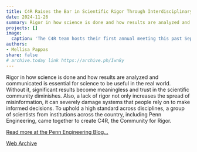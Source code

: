```yaml
---
title: C4R Raises the Bar in Scientific Rigor Through Interdisciplinary Collaboration
date: 2024-11-26
summary: Rigor in how science is done and how results are analyzed and communicated is essential for science to be useful in the real world.
projects: []
image:
  caption: 'The C4R team hosts their first annual meeting this past September (credit: Penn Engineering Today)'
authors:
- Mellisa Pappas
share: false
# archive.today link https://archive.ph/Iwn8y
---
```

Rigor in how science is done and how results are analyzed and communicated is essential for science to be useful in the real world. Without it, significant results become meaningless and trust in the scientific community diminishes. Also, a lack of rigor not only increases the spread of misinformation, it can severely damage systems that people rely on to make informed decisions. To uphold a high standard across disciplines, a group of scientists from institutions across the country, including Penn Engineering, came together to create C4R, the Community for Rigor. 

[Read more at the Penn Engineering Blog...](https://blog.seas.upenn.edu/c4r-raises-the-bar-in-scientific-rigor-through-interdisciplinary-collaboration/) 

[Web Archive](https://web.archive.org/web/20241127201000/https://blog.seas.upenn.edu/c4r-raises-the-bar-in-scientific-rigor-through-interdisciplinary-collaboration/)